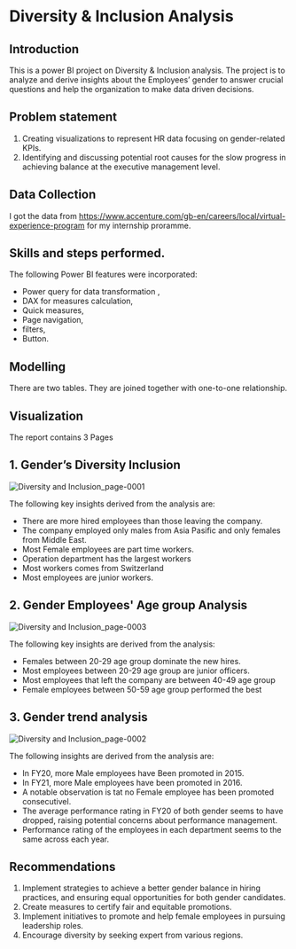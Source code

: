 # Diversity & Inclusion Analysis

## Introduction

This is a power BI project on Diversity & Inclusion analysis. 
The project is to analyze and derive insights about the Employees’ gender to answer crucial questions and help the organization to make data driven decisions.


##  Problem statement 
1. Creating visualizations to represent HR data focusing on gender-related KPIs.
2. Identifying and discussing potential root causes for the slow progress in achieving balance at the executive management level.

##  Data Collection
I got the data from https://www.accenture.com/gb-en/careers/local/virtual-experience-program for my internship proramme.


##  Skills and steps performed.

The following Power BI features were incorporated:
- Power query for data transformation , 
- DAX for measures calculation, 
- Quick measures,
- Page navigation,
- filters,
- Button.

## Modelling 
There are two tables. They are joined together with one-to-one relationship.

## Visualization
The report contains 3 Pages 
## 1. Gender’s Diversity Inclusion

![Diversity and Inclusion_page-0001](https://github.com/Adekunle123121/Diversity-Inclusion/assets/55541028/79da3c18-25aa-4dec-a021-8740f7b91d9a)

The following key insights derived from the analysis are:
- There are more hired employees than those leaving the company.
- The company employed only males from Asia Pasific and only females from Middle East.
- Most Female employees are part time workers.
- Operation department has the largest workers
- Most workers comes from Switzerland
- Most employees are junior workers.

## 2. Gender Employees' Age group Analysis

![Diversity and Inclusion_page-0003](https://github.com/Adekunle123121/Diversity-Inclusion/assets/55541028/63cd990c-d231-40d7-bd09-a8d23d4841b8)

The following key insights are derived from the analysis:
- Females between 20-29 age group dominate the new hires.
- Most employees between 20-29 age group are junior officers.
- Most employees that left the company are between 40-49 age group
- Female employees between 50-59 age group performed the best

## 3. Gender trend analysis

![Diversity and Inclusion_page-0002](https://github.com/Adekunle123121/Diversity-Inclusion/assets/55541028/21ad6007-c952-4215-ab4d-ed68160d996a)

The following insights are derived from the analysis are:
- In FY20, more Male employees have Been promoted in 2015.
- In FY21, more Male employees have been promoted in 2016.
- A notable observation is tat no Female employee has been promoted consecutivel.
- The average performance rating in FY20 of both gender seems to have dropped, raising potential concerns about performance management.
- Performance rating of the employees in each department seems to the same across each year.

## Recommendations
1. Implement strategies to achieve a better gender balance in hiring practices, and ensuring equal opportunities for both gender candidates.
2. Create measures to certify fair and equitable promotions.
3. Implement initiatives to promote and help female employees in pursuing leadership roles.
4. Encourage diversity by seeking expert from various regions.




 








	 
